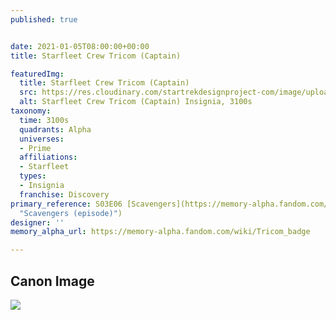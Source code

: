 ```yaml
---
published: true


date: 2021-01-05T08:00:00+00:00
title: Starfleet Crew Tricom (Captain)

featuredImg:
  title: Starfleet Crew Tricom (Captain)
  src: https://res.cloudinary.com/startrekdesignproject-com/image/upload/v1612224211/StarfleetTricomm_Captain.png
  alt: Starfleet Crew Tricom (Captain) Insignia, 3100s
taxonomy:
  time: 3100s
  quadrants: Alpha
  universes:
  - Prime
  affiliations:
  - Starfleet
  types:
  - Insignia
  franchise: Discovery
primary_reference: S03E06 [Scavengers](https://memory-alpha.fandom.com/wiki/Scavengers_(episode)
  "Scavengers (episode)")
designer: ''
memory_alpha_url: https://memory-alpha.fandom.com/wiki/Tricom_badge

---
```

## Canon Image

![](https://res.cloudinary.com/startrekdesignproject-com/image/upload/v1612224210/StarfleetTricomm_Captain_-3100s-DSC3x6.jpg)